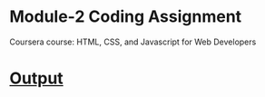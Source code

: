 

# Module-2 Coding Assignment

Coursera course: HTML, CSS, and Javascript for Web Developers

# [Output](https://siddartha19.github.io/Coursera-HTML-CSS-and-JavaScript-for-Web-Developers/Assignments/module-2/index.html)

